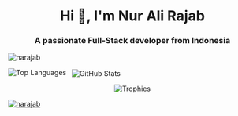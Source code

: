 <h1 align="center">Hi 👋, I'm Nur Ali Rajab</h1>
<h3 align="center">A passionate Full-Stack developer from Indonesia</h3>

<p align="left">
  <img src="https://komarev.com/ghpvc/?username=narajab&label=Profile%20views&color=0e75b6&style=flat" alt="narajab" />
</p>

<!-- GitHub Top Languages -->
<p>
  <img align="left" src="https://github-readme-stats.vercel.app/api/top-langs?username=narajab&show_icons=true&locale=en&layout=compact" alt="Top Languages" />
</p>

<!-- GitHub Stats (lifetime commits & stats) -->
<p>&nbsp;
  <img align="center" src="https://github-readme-stats.vercel.app/api?username=narajab&show_icons=true&locale=en&include_all_commits=true&count_private=true" alt="GitHub Stats" />
</p>

<!-- GitHub Trophies -->
<p align="center">
  <img src="https://github-profile-trophy.vercel.app/?username=narajab&theme=gruvbox&no-frame=true&title=Multilanguage,Repositories,PullRequest,Experience,Followers,Commits" alt="Trophies" />
</p>

<p align="left"> <a href="https://github.com/ryo-ma/github-profile-trophy"><img src="https://github-profile-trophy.vercel.app/?username=narajab" alt="narajab" /></a> </p>
